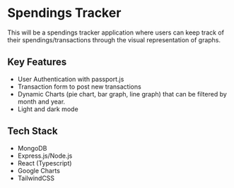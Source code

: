# Spendings Tracker

This will be a spendings tracker application where users can keep track of their spendings/transactions through the visual representation of graphs.

## Key Features
- User Authentication with passport.js
- Transaction form to post new transactions
- Dynamic Charts (pie chart, bar graph, line graph) that can be filtered by month and year.
- Light and dark mode

## Tech Stack
- MongoDB
- Express.js/Node.js
- React (Typescript)
- Google Charts
- TailwindCSS
